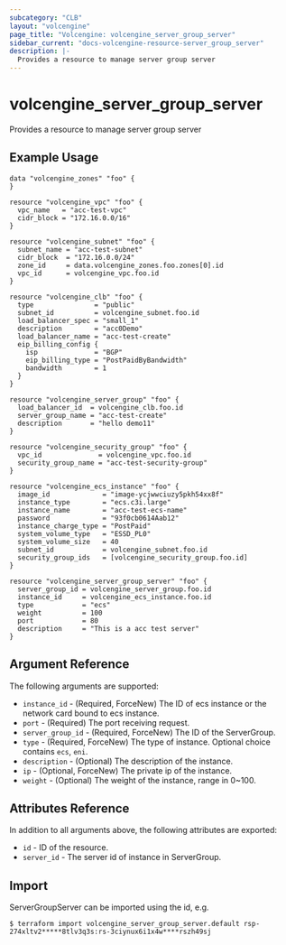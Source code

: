 ```yaml
---
subcategory: "CLB"
layout: "volcengine"
page_title: "Volcengine: volcengine_server_group_server"
sidebar_current: "docs-volcengine-resource-server_group_server"
description: |-
  Provides a resource to manage server group server
---
```

# volcengine_server_group_server
Provides a resource to manage server group server
## Example Usage
```hcl
data "volcengine_zones" "foo" {
}

resource "volcengine_vpc" "foo" {
  vpc_name   = "acc-test-vpc"
  cidr_block = "172.16.0.0/16"
}

resource "volcengine_subnet" "foo" {
  subnet_name = "acc-test-subnet"
  cidr_block  = "172.16.0.0/24"
  zone_id     = data.volcengine_zones.foo.zones[0].id
  vpc_id      = volcengine_vpc.foo.id
}

resource "volcengine_clb" "foo" {
  type               = "public"
  subnet_id          = volcengine_subnet.foo.id
  load_balancer_spec = "small_1"
  description        = "acc0Demo"
  load_balancer_name = "acc-test-create"
  eip_billing_config {
    isp              = "BGP"
    eip_billing_type = "PostPaidByBandwidth"
    bandwidth        = 1
  }
}

resource "volcengine_server_group" "foo" {
  load_balancer_id  = volcengine_clb.foo.id
  server_group_name = "acc-test-create"
  description       = "hello demo11"
}

resource "volcengine_security_group" "foo" {
  vpc_id              = volcengine_vpc.foo.id
  security_group_name = "acc-test-security-group"
}

resource "volcengine_ecs_instance" "foo" {
  image_id             = "image-ycjwwciuzy5pkh54xx8f"
  instance_type        = "ecs.c3i.large"
  instance_name        = "acc-test-ecs-name"
  password             = "93f0cb0614Aab12"
  instance_charge_type = "PostPaid"
  system_volume_type   = "ESSD_PL0"
  system_volume_size   = 40
  subnet_id            = volcengine_subnet.foo.id
  security_group_ids   = [volcengine_security_group.foo.id]
}

resource "volcengine_server_group_server" "foo" {
  server_group_id = volcengine_server_group.foo.id
  instance_id     = volcengine_ecs_instance.foo.id
  type            = "ecs"
  weight          = 100
  port            = 80
  description     = "This is a acc test server"
}
```
## Argument Reference
The following arguments are supported:
* `instance_id` - (Required, ForceNew) The ID of ecs instance or the network card bound to ecs instance.
* `port` - (Required) The port receiving request.
* `server_group_id` - (Required, ForceNew) The ID of the ServerGroup.
* `type` - (Required, ForceNew) The type of instance. Optional choice contains `ecs`, `eni`.
* `description` - (Optional) The description of the instance.
* `ip` - (Optional, ForceNew) The private ip of the instance.
* `weight` - (Optional) The weight of the instance, range in 0~100.

## Attributes Reference
In addition to all arguments above, the following attributes are exported:
* `id` - ID of the resource.
* `server_id` - The server id of instance in ServerGroup.


## Import
ServerGroupServer can be imported using the id, e.g.
```
$ terraform import volcengine_server_group_server.default rsp-274xltv2*****8tlv3q3s:rs-3ciynux6i1x4w****rszh49sj
```

